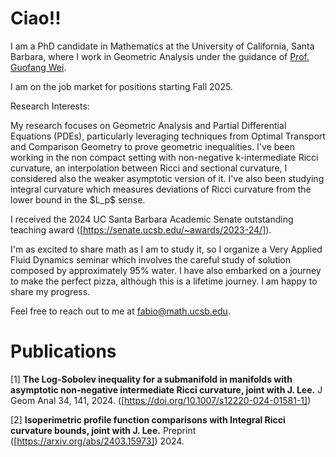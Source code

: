 # Ciao!!

I am a PhD candidate in Mathematics at the University of California, Santa Barbara, where I work in Geometric Analysis under the guidance of [Prof. Guofang Wei]([https://scholar.google.com/citations?user=f0NoTC0AAAAJ&hl=en](https://web.math.ucsb.edu/~wei/)). 

I am on the job market for positions starting Fall 2025.

Research Interests:

My research focuses on Geometric Analysis and Partial Differential Equations (PDEs), particularly leveraging techniques from Optimal Transport and Comparison Geometry to prove geometric inequalities.
I've been working in the non compact setting with non-negative k-intermediate Ricci curvature, an interpolation between Ricci and sectional curvature, I considered also the weaker asymptotic version of it. I've also been studying integral curvature which measures deviations of Ricci curvature from the lower bound in the \$L_p\$ sense.

I received the 2024 UC Santa Barbara Academic Senate outstanding teaching award ([https://senate.ucsb.edu/~awards/2023-24/]).

I'm as excited to share math as I am to study it, so I organize a Very Applied Fluid Dynamics seminar which involves the careful study of solution composed by approximately 95% water. 
I have also embarked on a journey to make the perfect pizza, although this is a lifetime journey. I am happy to share my progress.

Feel free to reach out to me at [fabio@math.ucsb.edu](mailto:fabio@math.ucsb.edu).

# Publications

[1] **The Log-Sobolev inequality for a submanifold in manifolds with asymptotic non-negative intermediate Ricci curvature, joint with J. Lee.** J Geom Anal 34, 141, 2024. ([https://doi.org/10.1007/s12220-024-01581-1])

[2] **Isoperimetric profile function comparisons with Integral Ricci curvature bounds, joint with J. Lee.** Preprint ([https://arxiv.org/abs/2403.15973]) 2024.
